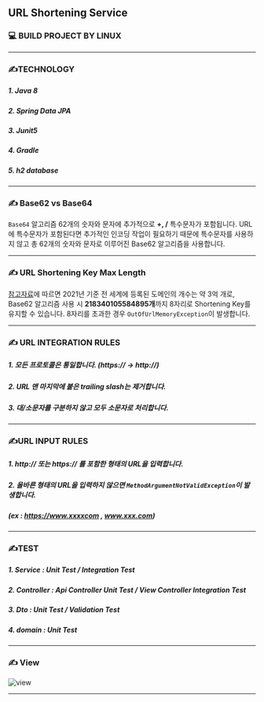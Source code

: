 ##  **URL Shortening Service**

### 💻 BUILD PROJECT BY LINUX



---

### ✍️TECHNOLOGY 

##### 1. Java 8

##### 2. Spring Data JPA

##### 3. Junit5

##### 4. Gradle

##### 5. h2 database

---

### ✍️ Base62 vs Base64

`Base64` 알고리즘 62개의 숫자와 문자에 추가적으로 **+, /** 특수문자가 포함됩니다. URL에 특수문자가 포함된다면 추가적인 인코딩 작업이 필요하기 때문에 특수문자를 사용하지 않고 총 62개의 숫자와 문자로 이루어진 Base62 알고리즘을 사용합니다.

---

### ✍️ URL Shortening Key Max Length

[참고자료](https://domainnamestat.com/statistics/tld/others)에 따르면 2021년 기준 전 세계에 등록된 도메인의 개수는 약 3억 개로, Base62 알고리즘 사용 시 **218340105584895개**까지 8자리로 Shortening Key를 유지할 수 있습니다. 8자리를 초과한 경우 `OutOfUrlMemoryException`이 발생합니다. 

---

### ✍️ URL INTEGRATION RULES

##### 1. 모든 프로토콜은 통일합니다. (https:// -> http://)

##### 2. URL 맨 마지막에 붙은 trailing slash는 제거합니다.

##### 3. 대/소문자를 구분하지 않고 모두 소문자로 처리합니다.

---

### ✍️URL INPUT RULES

##### 1. http:// 또는 https:// 를 포함한 형태의 URL을 입력합니다.

##### 2. 올바른 형태의 URL을 입력하지 않으면 `MethodArgumentNotValidException`이 발생합니다.

##### (ex : https://www.xxxxcom , www.xxx.com)

---

### ✍️TEST

##### 1. Service  : Unit Test / Integration Test

##### 2. Controller : Api Controller Unit Test / View Controller Integration Test

##### 3. Dto : Unit Test / Validation Test

##### 4. domain : Unit Test 

---

### ✍️  View

![view](https://user-images.githubusercontent.com/39195377/118530212-5c2b4000-b77f-11eb-96c8-b801c59185db.PNG)


---


